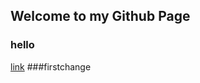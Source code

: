 ## Welcome to my Github Page


### hello

[link](https://moodle.boun.edu.tr/login/login.php)
###firstchange